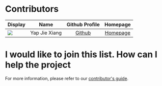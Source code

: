 # Contributors

Display | Name | Github Profile | Homepage
---|:---:|:---:|:---:
![](https://avatars1.githubusercontent.com/u/44816346?s=460&v=4) | Yap Jie Xiang | [Github](https://github.com/akgrenSoar) | [Homepage](https://github.com/akgrenSoar)
# I would like to join this list. How can I help the project

For more information, please refer to our [contributor's guide](https://oss-generic.github.io/process/).
